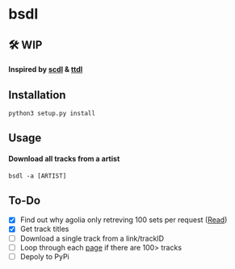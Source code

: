 # bsdl
## 🛠️ WIP

#### Inspired by [scdl](https://github.com/flyingrub/scdl) & [ttdl](https://github.com/claydol/ttdl)

## Installation
```
python3 setup.py install
```

## Usage

#### Download all tracks from a artist
```
bsdl -a [ARTIST]
```

## To-Do

- [x] Find out why agolia only retreving 100 sets per request ([Read](https://www.algolia.com/doc/guides/managing-results/refine-results/faceting/))
- [x] Get track titles
- [ ] Download a single track from a link/trackID
- [ ] Loop through each [page](https://www.algolia.com/doc/api-reference/api-parameters/page/) if there are 100> tracks
- [ ] Depoly to PyPi
